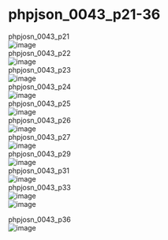 # phpjson_0043_p21-36
phpjosn_0043_p21<br>
![image](https://user-images.githubusercontent.com/48095449/204243504-06ec8e5a-51e9-41d8-af62-cf196a9929f8.png)<br>
phpjosn_0043_p22<br>
![image](https://user-images.githubusercontent.com/48095449/204243988-32225887-8b62-4232-be24-d9113a2338a7.png)<br>
phpjosn_0043_p23<br>
![image](https://user-images.githubusercontent.com/48095449/204244129-7d9d215f-9afc-4dc3-964c-cc0a508c761d.png)<br>
phpjosn_0043_p24<br>
![image](https://user-images.githubusercontent.com/48095449/204244504-3368eefb-2f08-48a6-95b1-e17067011213.png)<br>
phpjosn_0043_p25<br>
![image](https://user-images.githubusercontent.com/48095449/204245149-8a0608a4-6f41-4402-8adc-ed0f4cbf5cc6.png)<br>
phpjosn_0043_p26<br>
![image](https://user-images.githubusercontent.com/48095449/204244670-1988e71b-ee82-4a7c-917b-c2ad0b016afe.png)<br>
phpjosn_0043_p27<br>
![image](https://user-images.githubusercontent.com/48095449/204245393-10d86930-d8d8-4afa-88c9-8a7b7202903d.png)<br>
phpjosn_0043_p29<br>
![image](https://user-images.githubusercontent.com/48095449/204245548-cb1e0c71-9f5d-4aa1-87bc-937c0dfe5929.png)<br>
phpjosn_0043_p31<br>
![image](https://user-images.githubusercontent.com/48095449/204245714-657ac93d-92e3-42c4-8159-c137fe173854.png)<br>
phpjosn_0043_p33<br>
![image](https://user-images.githubusercontent.com/48095449/204245881-0040f098-e28d-4fd5-9150-5009d7bb739e.png)<br>
![image](https://user-images.githubusercontent.com/48095449/204246269-d24f2b79-6aae-484b-b1d7-814a78d7f6c4.png)

phpjosn_0043_p36<br>
![image](https://user-images.githubusercontent.com/48095449/204245981-803fc255-abcc-4d08-9363-4372e5b450d5.png)<br>
